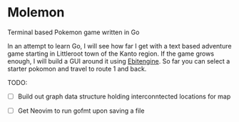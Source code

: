 # Molemon
Terminal based Pokemon game written in Go

In an attempt to learn Go, I will see how far I get with a text based adventure game starting in Littleroot town of the Kanto region. If the game grows enough, I will build a GUI around it using [Ebitengine](https://ebitengine.org/). So far you can select a starter pokomon and travel to route 1 and back.

TODO:
- [ ] Build out graph data structure holding interconntected locations for map
- [ ] Get Neovim to run gofmt upon saving a file
      
